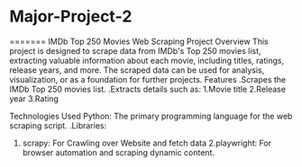 # Major-Project-2
=======
IMDb Top 250 Movies Web Scraping Project
Overview
This project is designed to scrape data from IMDb's Top 250 movies list, extracting valuable information about each movie, including titles, ratings, release years, and more. The scraped data can be used for analysis, visualization, or as a foundation for further projects.
Features
.Scrapes the IMDb Top 250 movies list.
.Extracts details such as:
1.Movie title
2.Release year
3.Rating

Technologies Used
Python: The primary programming language for the web scraping script.
.Libraries:
1. scrapy: For Crawling over Website and fetch data
2.playwright: For browser automation and scraping dynamic content.
